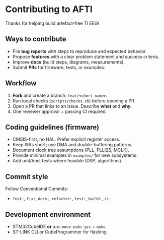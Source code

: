 # Contributing to AFTI

Thanks for helping build artefact‑free TI EEG!

## Ways to contribute
- File **bug reports** with steps to reproduce and expected behavior.
- Propose **features** with a clear problem statement and success criteria.
- Improve **docs** (build steps, diagrams, measurements).
- Submit **PRs** for firmware, tests, or examples.

## Workflow
1. **Fork** and create a branch: `feat/<short-name>`.
2. Run local checks (`scripts/checks.sh`) before opening a PR.
3. Open a PR that links to an issue. Describe **what** and **why**.
4. One reviewer approval + passing CI required.

## Coding guidelines (firmware)
- CMSIS-first, no HAL. Prefer explicit register access.
- Keep ISRs short; use DMA and double-buffering patterns.
- Document clock tree assumptions (PLL, PLLI2S, MCLK).
- Provide minimal examples in `examples/` for new subsystems.
- Add unit/host tests where feasible (DSP, algorithms).

## Commit style
Follow Conventional Commits:
- `feat:`, `fix:`, `docs:`, `refactor:`, `test:`, `build:`, `ci:`

## Development environment
- STM32CubeIDE **or** `arm-none-eabi-gcc` + `make`
- ST-LINK CLI or CubeProgrammer for flashing
